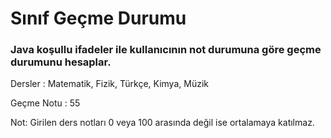 # Sınıf Geçme Durumu

### Java koşullu ifadeler ile kullanıcının not durumuna göre geçme durumunu hesaplar.

Dersler : Matematik, Fizik, Türkçe, Kimya, Müzik

Geçme Notu : 55

Not: Girilen ders notları 0 veya 100 arasında değil ise ortalamaya katılmaz.
